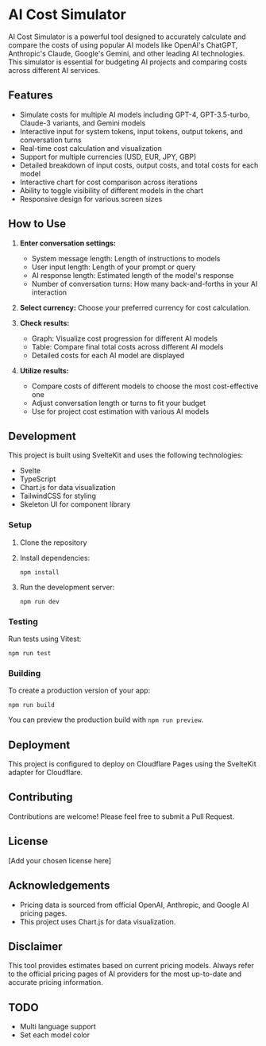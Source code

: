 # AI Cost Simulator

AI Cost Simulator is a powerful tool designed to accurately calculate and compare the costs of using popular AI models like OpenAI's ChatGPT, Anthropic's Claude, Google's Gemini, and other leading AI technologies. This simulator is essential for budgeting AI projects and comparing costs across different AI services.

## Features

- Simulate costs for multiple AI models including GPT-4, GPT-3.5-turbo, Claude-3 variants, and Gemini models
- Interactive input for system tokens, input tokens, output tokens, and conversation turns
- Real-time cost calculation and visualization
- Support for multiple currencies (USD, EUR, JPY, GBP)
- Detailed breakdown of input costs, output costs, and total costs for each model
- Interactive chart for cost comparison across iterations
- Ability to toggle visibility of different models in the chart
- Responsive design for various screen sizes

## How to Use

1. **Enter conversation settings:**
   - System message length: Length of instructions to models
   - User input length: Length of your prompt or query
   - AI response length: Estimated length of the model's response
   - Number of conversation turns: How many back-and-forths in your AI interaction

2. **Select currency:**
   Choose your preferred currency for cost calculation.

3. **Check results:**
   - Graph: Visualize cost progression for different AI models
   - Table: Compare final total costs across different AI models
   - Detailed costs for each AI model are displayed

4. **Utilize results:**
   - Compare costs of different models to choose the most cost-effective one
   - Adjust conversation length or turns to fit your budget
   - Use for project cost estimation with various AI models

## Development

This project is built using SvelteKit and uses the following technologies:

- Svelte
- TypeScript
- Chart.js for data visualization
- TailwindCSS for styling
- Skeleton UI for component library

### Setup

1. Clone the repository
2. Install dependencies:

   ```
   npm install
   ```

3. Run the development server:

   ```
   npm run dev
   ```

### Testing

Run tests using Vitest:

```
npm run test
```

### Building

To create a production version of your app:

```
npm run build
```

You can preview the production build with `npm run preview`.

## Deployment

This project is configured to deploy on Cloudflare Pages using the SvelteKit adapter for Cloudflare.

## Contributing

Contributions are welcome! Please feel free to submit a Pull Request.

## License

[Add your chosen license here]

## Acknowledgements

- Pricing data is sourced from official OpenAI, Anthropic, and Google AI pricing pages.
- This project uses Chart.js for data visualization.

## Disclaimer

This tool provides estimates based on current pricing models. Always refer to the official pricing pages of AI providers for the most up-to-date and accurate pricing information.

## TODO

- Multi language support
- Set each model color
